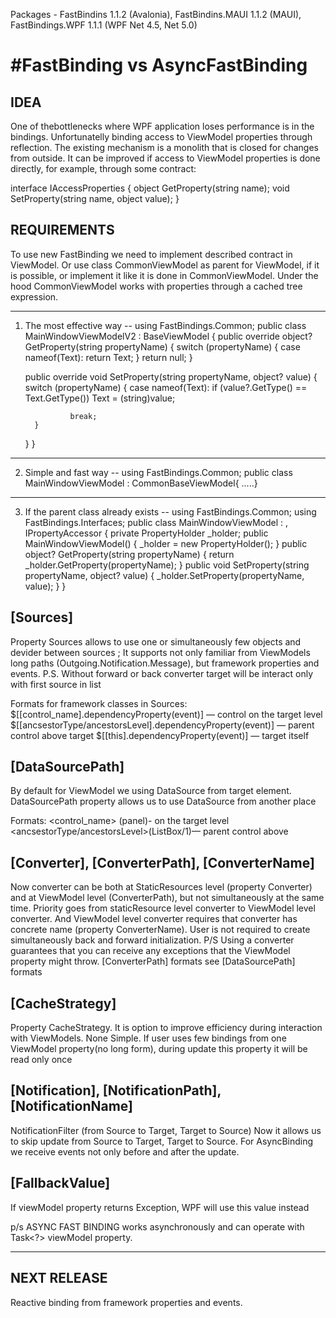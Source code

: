 Packages - FastBindins 1.1.2 (Avalonia),  FastBindins.MAUI 1.1.2 (MAUI), FastBindings.WPF 1.1.1 (WPF Net 4.5, Net 5.0)

#FastBinding vs AsyncFastBinding
=====================================

IDEA
--------------------------------------------------------------------------------------
One of thebottlenecks where WPF application loses performance is in the bindings.
 Unfortunatelly binding access to ViewModel properties through reflection. The existing 
mechanism is a monolith that is closed for changes from outside. It can be improved 
if access to ViewModel properties is done directly, for example, through some contract:
 
 interface IAccessProperties
{
  object GetProperty(string name);
  void SetProperty(string name, object value);
}


REQUIREMENTS
------------------------------------------------------------------------------------------------
To use new FastBinding we need to implement described contract in ViewModel.
Or use class CommonViewModel<T> as parent for ViewModel, if it is possible, or implement it like 
it is done in CommonViewModel<T>. Under the hood CommonViewModel works with properties through a
 cached tree expression.

-----------
1) The most effective way
--
using FastBindings.Common;
 public class MainWindowViewModelV2 : BaseViewModel
 {
     public override object? GetProperty(string propertyName)
     {
         switch (propertyName)
         {
             case nameof(Text):
                 return Text;
         }
         return null;
     }

     public override void SetProperty(string propertyName, object? value)
     {
         switch (propertyName)
         {
             case nameof(Text):
                 if (value?.GetType() == Text.GetType())
                     Text = (string)value;

                 break;
         }
     }
 }
--------
2) Simple and fast way
--
using FastBindings.Common;
public class MainWindowViewModel : CommonBaseViewModel<MainWindowViewModel>{ .....}
-----------
3) If the parent class already exists
--
using FastBindings.Common;
using FastBindings.Interfaces;
public class MainWindowViewModel  : <ParentClass>, IPropertyAccessor
{
    private PropertyHolder<MainWindowViewModel> _holder;
    public MainWindowViewModel() 
    {
        _holder = new PropertyHolder<MainWindowViewModel>();
    }
    public object? GetProperty(string propertyName)
    {
        return _holder.GetProperty(propertyName);
    }
    public void SetProperty(string propertyName, object? value)
    {
        _holder.SetProperty(propertyName, value);
    }
}

[Sources]
----------
Property Sources allows to use one or simultaneously few objects and devider between sources ;
It supports not only familiar from ViewModels long paths (Outgoing.Notification.Message), but framework properties and events.
P.S. Without forward or back converter target will be interact only with first source in list

Formats for framework classes in Sources:
$[[control_name].dependencyProperty(event)] — control on the target level
$[[ancsestorType/ancestorsLevel].dependencyProperty(event)] — parent control above target
$[[this].dependencyProperty(event)] — target itself

[DataSourcePath]
------------------
By default for ViewModel we using DataSource from target element.
DataSourcePath property allows us to use DataSource from another place

Formats:
<control_name> (panel)- on the target level
<ancsestorType/ancestorsLevel>(ListBox/1)— parent control above

[Converter], [ConverterPath], [ConverterName]
------------------------------------------
Now converter can be both at StaticResources level (property Converter) and at ViewModel level 
(ConverterPath), but not simultaneously at the same time.
Priority goes from staticResource level converter to ViewModel level converter.
And ViewModel level converter requires that converter has concrete name (property ConverterName).
User is not required to create simultaneously back and forward initialization.
P/S Using a converter guarantees that you can receive any exceptions that the ViewModel property might throw.
    [ConverterPath] formats see [DataSourcePath] formats

[CacheStrategy]
-----------------
Property CacheStrategy. It is option to improve efficiency during interaction with ViewModels.
None
Simple. If user uses few bindings from one ViewModel property(no long form), 
during update this property it will be read only once


[Notification], [NotificationPath], [NotificationName]
------------------------------------------------------
NotificationFilter (from Source to Target, Target to Source)
Now it allows us to skip update from Source to Target, Target to Source.
For AsyncBinding we receive events not only before and after the update.


[FallbackValue]
--------------------
If viewModel property returns Exception, WPF will use this value instead


p/s ASYNC FAST BINDING works asynchronously and can operate with Task<?> viewModel property.

---------------------------------
NEXT RELEASE
---------------------------------
Reactive binding from framework properties and events.
